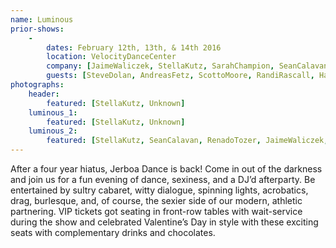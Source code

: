 ```yaml
---
name: Luminous
prior-shows:
    -
        dates: February 12th, 13th, & 14th 2016
        location: VelocityDanceCenter
        company: [JaimeWaliczek, StellaKutz, SarahChampion, SeanCalavan, MeghanShepard, RenadoTozer, JenniferElder]
        guests: [SteveDolan, AndreasFetz, ScottoMoore, RandiRascall, HarmonyGwinn, AndrewScott, JenniferElder]
photographs:
    header:
        featured: [StellaKutz, Unknown]
    luminous_1:
        featured: [StellaKutz, Unknown]
    luminous_2:
        featured: [StellaKutz, SeanCalavan, RenadoTozer, JaimeWaliczek, JenniferElder]
---
```

After a four year hiatus, Jerboa Dance is back! Come in out of the darkness and join us for a fun evening of dance, sexiness, and a DJ’d afterparty. Be entertained by sultry cabaret, witty dialogue, spinning lights, acrobatics, drag, burlesque, and, of course, the sexier side of our modern, athletic partnering.
VIP tickets got seating in front-row tables with wait-service during the show and celebrated Valentine’s Day in style with these exciting seats with complementary drinks and chocolates.